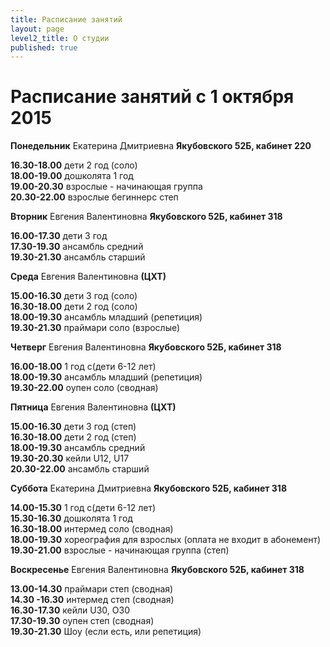 ```yaml
---
title: Расписание занятий
layout: page
level2_title: О студии
published: true
---
```











# Расписание занятий с 1 октября 2015

**Понедельник** Екатерина Дмитриевна **Якубовского 52Б, кабинет 220**


**16.30-18.00** дети 2 год (соло)      
**18.00-19.00** дошколята 1 год     
**19.00-20.30** взрослые - начинающая группа    
**20.30-22.00** взрослые бегиннерс степ     

**Вторник** Евгения Валентиновна **Якубовского 52Б, кабинет 318**

**16.00-17.30** дети 3 год   
**17.30-19.30** ансамбль средний  
**19.30-21.30** ансамбль старший 

**Среда** Евгения Валентиновна **(ЦХТ)**

**15.00-16.30** дети 3 год (соло)  
**16.30-18.00** дети 2 год (соло)  
**18.00-19.30** ансамбль младший (репетиция)  
**19.30-21.30** праймари соло (взрослые)

**Четверг** Евгения Валентиновна **Якубовского 52Б, кабинет 318**

**16.00-18.00** 1 год с(дети 6-12 лет)  
**18.00-19.30** ансамбль младший (репетиция)  
**19.30-22.00** оупен соло (сводная)   

**Пятница** Евгения Валентиновна **(ЦХТ)**

**15.00-16.30** дети 3 год (степ)  
**16.30-18.00** дети 2 год (степ)  
**18.00-19.30** ансамбль средний  
**19.30-20.30** кейли U12, U17  
**20.30-22.00** ансамбль старший  

**Суббота** Екатерина Дмитриевна **Якубовского 52Б, кабинет 318**

**14.00-15.30** 1 год с(дети 6-12 лет)   
**15.30-16.30** дошколята 1 год  
**16.30-18.00** интермед соло (сводная)  
**18.00-19.30** хореография для взрослых (оплата не входит в абонемент)  
**19.30-21.00** взрослые - начинающая группа (степ)

**Воскресенье** Евгения Валентиновна **Якубовского 52Б, кабинет 318**

**13.00-14.30** праймари степ (сводная)  
**14.30 -16.30** интермед степ (сводная)  
**16.30-17.30** кейли U30, O30  
**17.30-19.30** оупен степ (сводная)  
**19.30-21.30** Шоу (если есть, или репетиция)
